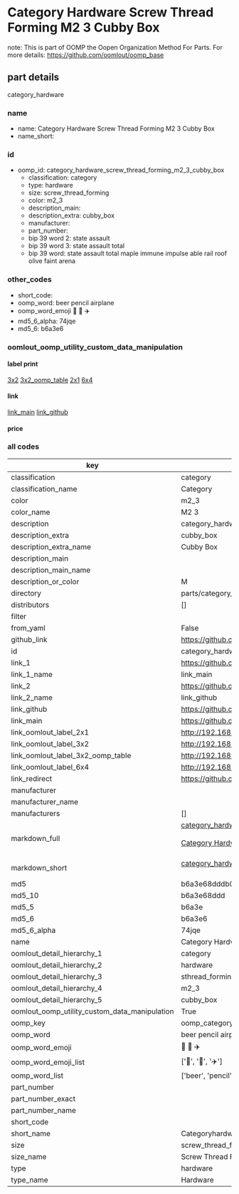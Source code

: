 # Category Hardware Screw Thread Forming M2 3 Cubby Box  

note: This is part of OOMP the Oopen Organization Method For Parts. For more details: https://github.com/oomlout/oomp_base

##  part details
  



category_hardware



### name
* name: Category Hardware Screw Thread Forming M2 3 Cubby Box
* name_short: 
### id
* oomp_id: category_hardware_screw_thread_forming_m2_3_cubby_box
  * classification: category
  * type: hardware
  * size: screw_thread_forming
  * color: m2_3
  * description_main: 
  * description_extra: cubby_box
  * manufacturer: 
  * part_number: 
  * bip 39 word 2: state assault
  * bip 39 word 3: state assault total
  * bip 39 word: state assault total maple immune impulse able rail roof olive faint arena

### other_codes
* short_code: 
* oomp_word: beer pencil airplane
* oomp_word_emoji :beer: :pencil: :airplane:
* md5_6_alpha: 74jqe
* md5_6: b6a3e6






### oomlout_oomp_utility_custom_data_manipulation
#### label print
[3x2](http://192.168.1.245:1112/?label=oomp%2074jqe)
[3x2_oomp_table](http://192.168.1.108:1112/?label=oomp%2074jqe)
[2x1](http://192.168.1.242:1112/?label=oomp%2074jqe)
[6x4](http://192.168.1.55:1112/?label=oomp%2074jqe)    

#### link

[link_main](https://github.com/oomlout/oomlout_oomp_version_1_messy/tree/main/parts/category_hardware_screw_thread_forming_m2_3_cubby_box) [link_github](https://github.com/oomlout/oomlout_oomp_version_1_messy/tree/main/parts/category_hardware_screw_thread_forming_m2_3_cubby_box)                             

#### price







### all codes 
| key | value |  
| --- | --- |  
| classification | category |  
| classification_name | Category |  
| color | m2_3 |  
| color_name | M2 3 |  
| description | category_hardware |  
| description_extra | cubby_box |  
| description_extra_name | Cubby Box |  
| description_main |  |  
| description_main_name |  |  
| description_or_color | M  |  
| directory | parts/category_hardware_screw_thread_forming_m2_3_cubby_box |  
| distributors | [] |  
| filter |  |  
| from_yaml | False |  
| github_link | https://github.com/oomlout/oomlout_oomp_part_src/tree/main/parts/category_hardware_screw_thread_forming_m2_3_cubby_box |  
| id | category_hardware_screw_thread_forming_m2_3_cubby_box |  
| link_1 | https://github.com/oomlout/oomlout_oomp_version_1_messy/tree/main/parts/category_hardware_screw_thread_forming_m2_3_cubby_box |  
| link_1_name | link_main |  
| link_2 | https://github.com/oomlout/oomlout_oomp_version_1_messy/tree/main/parts/category_hardware_screw_thread_forming_m2_3_cubby_box |  
| link_2_name | link_github |  
| link_github | https://github.com/oomlout/oomlout_oomp_version_1_messy/tree/main/parts/category_hardware_screw_thread_forming_m2_3_cubby_box |  
| link_main | https://github.com/oomlout/oomlout_oomp_version_1_messy/tree/main/parts/category_hardware_screw_thread_forming_m2_3_cubby_box |  
| link_oomlout_label_2x1 | http://192.168.1.242:1112/?label=oomp%2074jqe |  
| link_oomlout_label_3x2 | http://192.168.1.245:1112/?label=oomp%2074jqe |  
| link_oomlout_label_3x2_oomp_table | http://192.168.1.108:1112/?label=oomp%2074jqe |  
| link_oomlout_label_6x4 | http://192.168.1.55:1112/?label=oomp%2074jqe |  
| link_redirect | https://github.com/oomlout/oomlout_oomp_version_1_messy/tree/main/parts/category_hardware_screw_thread_forming_m2_3_cubby_box |  
| manufacturer |  |  
| manufacturer_name |  |  
| manufacturers | [] |  
| markdown_full | [category_hardware_screw_thread_forming_m2_3_cubby_box](none)<br>[](none)<br>[Category Hardware Screw Thread Forming M2 3 Cubby Box](none)<br><br> |  
| markdown_short | [category_hardware_screw_thread_forming_m2_3_cubby_box](none)<br><br> |  
| md5 | b6a3e68dddb0e009c8b8d879cb8366a6 |  
| md5_10 | b6a3e68ddd |  
| md5_5 | b6a3e |  
| md5_6 | b6a3e6 |  
| md5_6_alpha | 74jqe |  
| name | Category Hardware Screw Thread Forming M2 3 Cubby Box |  
| oomlout_detail_hierarchy_1 | category |  
| oomlout_detail_hierarchy_2 | hardware |  
| oomlout_detail_hierarchy_3 | sthread_forming |  
| oomlout_detail_hierarchy_4 | m2_3 |  
| oomlout_detail_hierarchy_5 | cubby_box |  
| oomlout_oomp_utility_custom_data_manipulation | True |  
| oomp_key | oomp_category_hardware_screw_thread_forming_m2_3_cubby_box |  
| oomp_word | beer pencil airplane |  
| oomp_word_emoji | :beer: :pencil: :airplane: |  
| oomp_word_emoji_list | [':beer:', ':pencil:', ':airplane:'] |  
| oomp_word_list | ['beer', 'pencil', 'airplane'] |  
| part_number |  |  
| part_number_exact |  |  
| part_number_name |  |  
| short_code |  |  
| short_name | Categoryhardware |  
| size | screw_thread_forming |  
| size_name | Screw Thread Forming |  
| type | hardware |  
| type_name | Hardware |  
